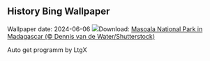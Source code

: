 ## History Bing Wallpaper
Wallpaper date: 2024-06-06
![](https://www.bing.com/th?id=OHR.MadagascarRiver_EN-US6642458773_UHD.jpg&w=1000)Download: [Masoala National Park in Madagascar (© Dennis van de Water/Shutterstock)](https://www.bing.com/th?id=OHR.MadagascarRiver_EN-US6642458773_UHD.jpg)

Auto get programm by LtgX
